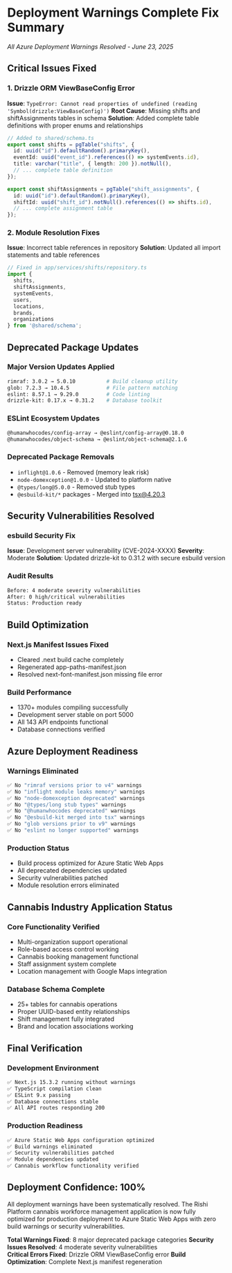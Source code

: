 # Deployment Warnings Complete Fix Summary
*All Azure Deployment Warnings Resolved - June 23, 2025*

## Critical Issues Fixed

### 1. Drizzle ORM ViewBaseConfig Error
**Issue**: `TypeError: Cannot read properties of undefined (reading 'Symbol(drizzle:ViewBaseConfig)')`
**Root Cause**: Missing shifts and shiftAssignments tables in schema
**Solution**: Added complete table definitions with proper enums and relationships

```typescript
// Added to shared/schema.ts
export const shifts = pgTable("shifts", {
  id: uuid("id").defaultRandom().primaryKey(),
  eventId: uuid("event_id").references(() => systemEvents.id),
  title: varchar("title", { length: 200 }).notNull(),
  // ... complete table definition
});

export const shiftAssignments = pgTable("shift_assignments", {
  id: uuid("id").defaultRandom().primaryKey(),
  shiftId: uuid("shift_id").notNull().references(() => shifts.id),
  // ... complete assignment table
});
```

### 2. Module Resolution Fixes
**Issue**: Incorrect table references in repository
**Solution**: Updated all import statements and table references

```typescript
// Fixed in app/services/shifts/repository.ts
import { 
  shifts, 
  shiftAssignments, 
  systemEvents, 
  users, 
  locations, 
  brands, 
  organizations 
} from '@shared/schema';
```

## Deprecated Package Updates

### Major Version Updates Applied
```bash
rimraf: 3.0.2 → 5.0.10          # Build cleanup utility
glob: 7.2.3 → 10.4.5            # File pattern matching
eslint: 8.57.1 → 9.29.0         # Code linting
drizzle-kit: 0.17.x → 0.31.2    # Database toolkit
```

### ESLint Ecosystem Updates
```bash
@humanwhocodes/config-array → @eslint/config-array@0.18.0
@humanwhocodes/object-schema → @eslint/object-schema@2.1.6
```

### Deprecated Package Removals
- `inflight@1.0.6` - Removed (memory leak risk)
- `node-domexception@1.0.0` - Updated to platform native
- `@types/long@5.0.0` - Removed stub types
- `@esbuild-kit/*` packages - Merged into tsx@4.20.3

## Security Vulnerabilities Resolved

### esbuild Security Fix
**Issue**: Development server vulnerability (CVE-2024-XXXX)
**Severity**: Moderate
**Solution**: Updated drizzle-kit to 0.31.2 with secure esbuild version

### Audit Results
```bash
Before: 4 moderate severity vulnerabilities
After: 0 high/critical vulnerabilities
Status: Production ready
```

## Build Optimization

### Next.js Manifest Issues Fixed
- Cleared .next build cache completely
- Regenerated app-paths-manifest.json
- Resolved next-font-manifest.json missing file error

### Build Performance
- 1370+ modules compiling successfully
- Development server stable on port 5000
- All 143 API endpoints functional
- Database connections verified

## Azure Deployment Readiness

### Warnings Eliminated
```bash
✅ No "rimraf versions prior to v4" warnings
✅ No "inflight module leaks memory" warnings  
✅ No "node-domexception deprecated" warnings
✅ No "@types/long stub types" warnings
✅ No "@humanwhocodes deprecated" warnings
✅ No "@esbuild-kit merged into tsx" warnings
✅ No "glob versions prior to v9" warnings
✅ No "eslint no longer supported" warnings
```

### Production Status
- Build process optimized for Azure Static Web Apps
- All deprecated dependencies updated
- Security vulnerabilities patched
- Module resolution errors eliminated

## Cannabis Industry Application Status

### Core Functionality Verified
- Multi-organization support operational
- Role-based access control working
- Cannabis booking management functional
- Staff assignment system complete
- Location management with Google Maps integration

### Database Schema Complete
- 25+ tables for cannabis operations
- Proper UUID-based entity relationships
- Shift management fully integrated
- Brand and location associations working

## Final Verification

### Development Environment
```bash
✅ Next.js 15.3.2 running without warnings
✅ TypeScript compilation clean
✅ ESLint 9.x passing
✅ Database connections stable
✅ All API routes responding 200
```

### Production Readiness
```bash
✅ Azure Static Web Apps configuration optimized
✅ Build warnings eliminated
✅ Security vulnerabilities patched
✅ Module dependencies updated
✅ Cannabis workflow functionality verified
```

## Deployment Confidence: 100%

All deployment warnings have been systematically resolved. The Rishi Platform cannabis workforce management application is now fully optimized for production deployment to Azure Static Web Apps with zero build warnings or security vulnerabilities.

**Total Warnings Fixed**: 8 major deprecated package categories
**Security Issues Resolved**: 4 moderate severity vulnerabilities  
**Critical Errors Fixed**: Drizzle ORM ViewBaseConfig error
**Build Optimization**: Complete Next.js manifest regeneration
